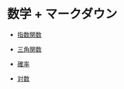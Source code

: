 # 数学 + マークダウン

- [指数関数](./exponential-func/)

- [三角関数](./trigonometric-func/)

- [確率](./probability/)

- [対数](./logarithm/)
